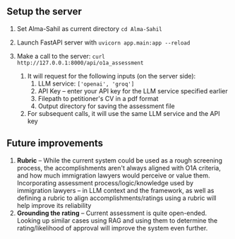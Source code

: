 ## Setup the server
1. Set Alma-Sahil as current directory
```cd Alma-Sahil```

2. Launch FastAPI server with
```uvicorn app.main:app --reload```

3. Make a call to the server:
```curl http://127.0.0.1:8000/api/o1a_assessment```
   1. It will request for the following inputs (on the server side):
      1. LLM service: ```['openai', 'groq']```
      2. API Key – enter your API key for the LLM service specified earlier
      3. Filepath to petitioner's CV in a pdf format
      4. Output directory for saving the assessment file
   2. For subsequent calls, it will use the same LLM service and the API key

## Future improvements
1. **Rubric** – While the current system could be used as a rough screening process, the accomplishments aren't always aligned with O1A criteria, and how much immigration lawyers would perceive or value them. Incorporating assessment process/logic/knowledge used by immigration lawyers – in LLM context and the framework, as well as defining a rubric to align accomplishments/ratings using a rubric will help improve its reliability
2. **Grounding the rating** – Current assessment is quite open-ended. Looking up similar cases using RAG and using them to determine the rating/likelihood of approval will improve the system even further.